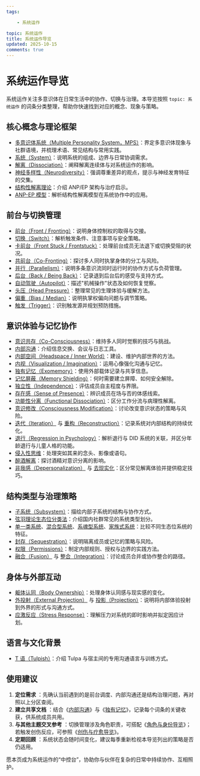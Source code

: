 ```yaml
---
tags:

    - 系统运作

topic: 系统运作
title: 系统运作导览
updated: 2025-10-15
comments: true
---
```


# 系统运作导览

系统运作关注多意识体在日常生活中的协作、切换与治理。本导览按照 `topic: 系统运作` 的词条分类整理，帮助你快速找到对应的概念、现象与策略。

## 核心概念与理论框架

- [多意识体系统（Multiple Personality System，MPS）](Multiple_Personality_System.md)：界定多意识体现象与社群语境，并梳理术语、常见结构与常用实践。
- [系统（System）](System.md)：说明系统的组成、边界与日常协调需求。
- [解离（Dissociation）](Dissociation.md)：阐释解离连续体与对系统运作的影响。
- [神经多样性（Neurodiversity）](Neurodiversity.md)：强调尊重差异的观点，提示与神经发育特征的交集。
- [结构性解离理论](Structural-Dissociation-Theory.md)：介绍 ANP/EP 架构与治疗启示。
- [ANP-EP 模型](Apparently-Normal-Part-Emotional-Part-Model.md)：解析结构性解离模型在系统协作中的应用。

## 前台与切换管理

- [前台（Front / Fronting）](Front-Fronting.md)：说明身体控制权的取得与交接。
- [切换（Switch）](Switch.md)：解析触发条件、注意事项与安全策略。
- [卡前台（Front Stuck / Frontstuck）](Frontstuck.md)：处理前台成员无法退下或切换受阻的状况。
- [共前台（Co-Fronting）](Co-Fronting.md)：探讨多人同时执掌身体的分工与风险。
- [并行（Parallelism）](Parallelism.md)：说明多条意识流同时运行时的协作方式与负荷管理。
- [后台（Back / Being Back）](Back-Being-Back.md)：记录退到后台后的感受与支持方式。
- [自动驾驶（Autopilot）](Autopilot.md)：描述"机械操作"状态及如何恢复觉察。
- [头压（Head Pressure）](Head-Pressure.md)：整理常见的生理体验与缓解方法。
- [偏重（Bias / Median）](Bias.md)：说明执掌权偏向问题与调节策略。
- [触发（Trigger）](Trigger.md)：识别触发源并规划预防措施。

## 意识体验与记忆协作

- [意识共存（Co-Consciousness）](Co-Consciousness.md)：维持多人同时觉察的技巧与挑战。
- [内部沟通](Internal-Communication.md)：介绍信息交换、会议与日志工具。
- [内部空间（Headspace / Inner World）](Headspace-Inner-World.md)：建设、维护内部世界的方法。
- [内视（Visualization / Imagination）](Visualization-Imagination.md)：运用心像强化沟通与记忆。
- [独有记忆（Exomemory）](Exomemory.md)：使用外部载体记录与共享信息。
- [记忆屏蔽（Memory Shielding）](Memory-Shielding.md)：何时需要建立屏障、如何安全解除。
- [独立性（Independence）](Independence.md)：评估成员自主程度与界限。
- [存在感（Sense of Presence）](Sense-Of-Presence.md)：辨识成员在场与否的体感线索。
- [功能性分离（Functional Dissociation）](Functional-Dissociation.md)：区分工作分流与病理性解离。
- [意识修改（Consciousness Modification）](Consciousness-Modification.md)：讨论改变意识状态的策略与风险。
- [迭代（Iteration）](Iteration.md) 与 [重构（Reconstruction）](Reconstruction.md)：记录系统对内部结构的持续优化。
- [退行（Regression in Psychology）](Regression-In-Psychology.md)：解析退行与 DID 系统的关联，并区分年龄退行与儿童人格的功能。
- [侵入性思维](Intrusive-Thoughts.md)：处理突如其来的念头、影像或语句。
- [醉酒解离](Alcohol-Induced-Dissociation.md)：探讨酒精对意识分离的影响。
- [非我感（Depersonalization）](Depersonalization.md) 与 [去现实化](Derealization.md)：区分常见解离体验并提供稳定技巧。

## 结构类型与治理策略

- [子系统（Subsystem）](Subsystem.md)：描绘内部子系统的结构与协作方式。
- [弦羽理论生态位分类法](Xianyu-Theory-Niche-Classification.md)：介绍国内社群常见的系统类型划分。
- [单一类系统](Single-Class-Systems-Xianyu.md)、[混合型系统](Mixed-Systems-Xianyu.md)、[系魂型系统](Soul-Linked-Systems-Xianyu.md)、[家族式系统](Family-Systems-Xianyu.md)：比较不同生态位系统的特征。
- [封存（Sequestration）](Sequestration.md)：说明隔离成员或记忆的策略与风险。
- [权限（Permissions）](Permissions.md)：制定内部规则、授权与边界的实践方法。
- [融合（Fusion）](Fusion.md) 与 [整合（Integration）](Integration.md)：讨论成员合并或协作整合的路径。

## 身体与外部互动

- [躯体认同（Body Ownership）](Body-Ownership.md)：处理身体认同感与现实感的变化。
- [外投射（External Projection）](External-Projection.md) 与 [投影（Projection）](Projection.md)：说明将内部体验投射到外界的形式与沟通方式。
- [应激反应（Stress Response）](Stress-Response.md)：理解压力对系统的即时影响并拟定因应计划。

## 语言与文化背景

- [T 语（Tulpish）](Tulpish.md)：介绍 Tulpa 与宿主间的专用沟通语言与训练方式。

## 使用建议

1. **定位需求** ：先确认当前遇到的是前台调度、内部沟通还是结构治理问题，再对照以上分区查阅。
2. **建立共享文档** ：结合《[内部沟通](Internal-Communication.md)》与《[独有记忆](Exomemory.md)》，记录每个词条的关键收获，供系统成员共用。
3. **与其他主题交叉参考** ：切换管理涉及角色职责，可搭配《[角色与身份导览](Roles-Identity-Guide.md)》；若触发创伤反应，可参照《[创伤与疗愈导览](Trauma-Healing-Guide.md)》。
4. **定期回顾** ：系统状态会随时间变化，建议每季重新检视本导览列出的策略是否仍适用。

愿本页成为系统运作的“中控台”，协助你与伙伴在复杂的日常中持续协作、互相照护。

